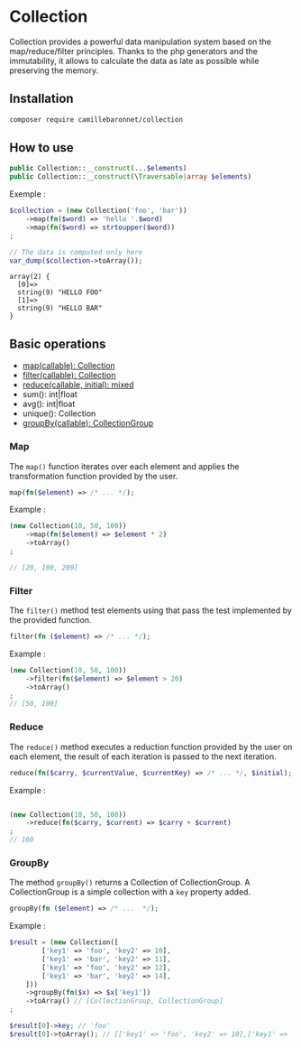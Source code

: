 # Collection

Collection provides a powerful data manipulation system based on the map/reduce/filter principles.
Thanks to the php generators and the immutability, it allows to calculate the data as late as possible while preserving the memory.

## Installation

```sh
composer require camillebaronnet/collection
```

## How to use

```php
public Collection::__construct(...$elements)
public Collection::__construct(\Traversable|array $elements)
```
Exemple :

```php
$collection = (new Collection('foo', 'bar'))
    ->map(fn($word) => 'hello '.$word)
    ->map(fn($word) => strtoupper($word))
;

// The data is computed only here
var_dump($collection->toArray()); 
```

```
array(2) {
  [0]=>
  string(9) "HELLO FOO"
  [1]=>
  string(9) "HELLO BAR"
}
```
## Basic operations

- [map(callable): Collection](#map)
- [filter(callable): Collection](#filter)
- [reduce(callable, initial): mixed](#reduce)
- sum(): int|float
- avg(): int|float
- unique(): Collection
- [groupBy(callable): CollectionGroup](#groupby)

### Map

The `map()` function iterates over each element and applies the transformation function provided by the user.

```php
map(fn($element) => /* ... */);
```

Example :

```php
(new Collection(10, 50, 100))
    ->map(fn($element) => $element * 2)
    ->toArray()
;

// [20, 100, 200]
```

### Filter

The `filter()` method test elements using that pass the test implemented by the provided function.

```php
filter(fn ($element) => /* ... */);
```

Example : 

```php
(new Collection(10, 50, 100))
    ->filter(fn($element) => $element > 20)
    ->toArray()
;
// [50, 100]
```

### Reduce

The `reduce()` method executes a reduction function provided by the user on each element, the result of each iteration is passed to the next iteration.

```php
reduce(fn($carry, $currentValue, $currentKey) => /* ... */, $initial);
```

Example :

```php

(new Collection(10, 50, 100))
    ->reduce(fn($carry, $current) => $carry + $current)
;
// 160
```

### GroupBy

The method `groupBy()` returns a Collection of CollectionGroup. 
A CollectionGroup is a simple collection with a `key` property added.

```php
groupBy(fn ($element) => /* ...  */);
```

Example :

```php
$result = (new Collection([
        ['key1' => 'foo', 'key2' => 10],
        ['key1' => 'bar', 'key2' => 11],
        ['key1' => 'foo', 'key2' => 12],
        ['key1' => 'bar', 'key2' => 14],
    ]))
    ->groupBy(fn($x) => $x['key1'])
    ->toArray() // [CollectionGroup, CollectionGroup]
;

$result[0]->key; // 'foo'
$result[0]->toArray(); // [['key1' => 'foo', 'key2' => 10],['key1' => 'foo', 'key2' => 12],]
```